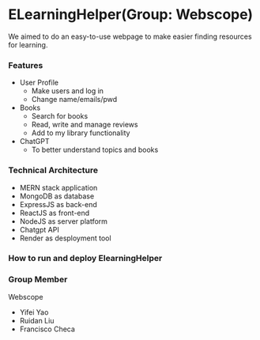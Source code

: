 # ELearningHelper(Group: Webscope) 

We aimed to do an easy-to-use webpage to make easier finding resources for learning.

### Features
- User Profile
    - Make users and log in
    - Change name/emails/pwd
- Books
    - Search for books
    - Read, write and manage reviews
    - Add to my library functionality
- ChatGPT
    - To better understand topics and books
### Technical Architecture
- MERN stack application
- MongoDB as database
- ExpressJS as back-end
- ReactJS as front-end
- NodeJS as server platform
- Chatgpt API
- Render as desployment tool
### How to run and deploy ElearningHelper

### Group Member
Webscope
- Yifei Yao
- Ruidan Liu
- Francisco Checa

  


